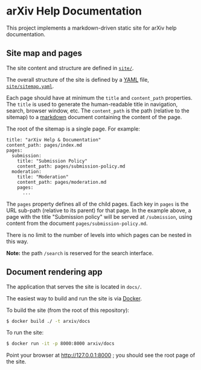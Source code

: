 # arXiv Help Documentation

This project implements a markdown-driven static site for arXiv help
documentation.

## Site map and pages

The site content and structure are defined in [``site/``](site/).

The overall structure of the site is defined by a [YAML](http://yaml.org/)
file, [``site/sitemap.yaml``](site/sitemap.yaml).

Each page should have at minimum the ``title`` and ``content_path`` properties.
The ``title`` is used to generate the human-readable title in navigation,
search, browser window, etc. The ``content_path`` is the path (relative to
the sitemap) to a
[markdown](https://github.com/adam-p/markdown-here/wiki/Markdown-Cheatsheet)
document containing the content of the page.

The root of the sitemap is a single page. For example:

```
title: "arXiv Help & Documentation"
content_path: pages/index.md
pages:
  submission:
    title: "Submission Policy"
    content_path: pages/submission-policy.md
  moderation:
    title: "Moderation"
    content_path: pages/moderation.md
    pages:
      ...
```

The ``pages`` property defines all of the child pages. Each key in ``pages``
is the URL sub-path (relative to its parent) for that page. In the example
above, a page with the title "Submission policy" will be served at
``/submission``, using content from the document
``pages/submission-policy.md``.

There is no limit to the number of levels into which pages can be nested in
this way.

**Note:** the path ``/search`` is reserved for the search interface.

## Document rendering app

The application that serves the site is located in ``docs/``.

The easiest way to build and run the site is via
[Docker](https://www.docker.com/).

To build the site (from the root of this repository):

```bash
$ docker build ./ -t arxiv/docs
```

To run the site:

```bash
$ docker run -it -p 8000:8000 arxiv/docs
```

Point your browser at http://127.0.0.1:8000 ; you should see the root page of
the site.
